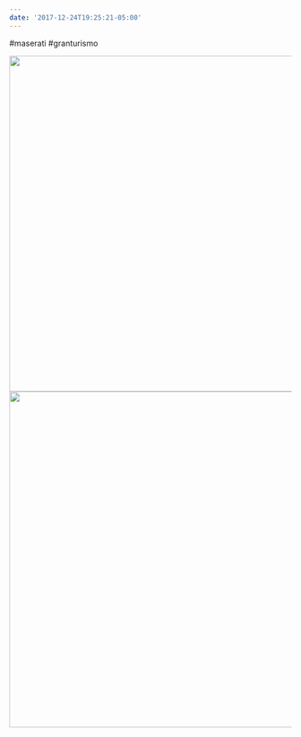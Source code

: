 ```yaml
---
date: '2017-12-24T19:25:21-05:00'
---
```

#maserati #granturismo

<img src="uploads/2017/40135b6b41.jpg" width="600" height="600" /><img src="uploads/2017/2c5b5e4a59.jpg" width="600" height="600" />
